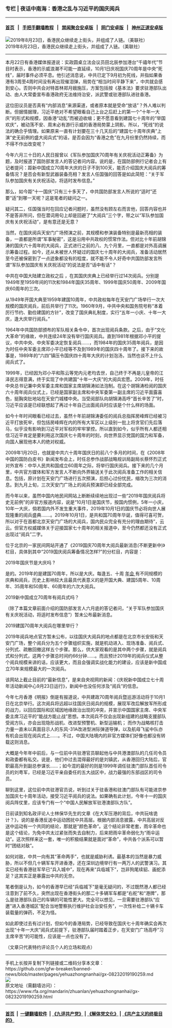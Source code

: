 ### 专栏 | 夜话中南海：香港之乱与习近平的国庆阅兵
------------------------

#### [首页](https://github.com/gfw-breaker/banned-news/blob/master/README.md) &nbsp;&nbsp;|&nbsp;&nbsp; [手把手翻墙教程](https://github.com/gfw-breaker/guides/wiki) &nbsp;&nbsp;|&nbsp;&nbsp; [禁闻聚合安卓版](https://github.com/gfw-breaker/bn-android) &nbsp;&nbsp;|&nbsp;&nbsp; [网门安卓版](https://github.com/oGate2/oGate) &nbsp;&nbsp;|&nbsp;&nbsp; [神州正道安卓版](https://github.com/SzzdOgate/update) 



<div id="headerimg">
 <img alt="2019年8月23日，香港民众继续走上街头，并组成了人链。（美联社）" src="https://www.rfa.org/mandarin/zhuanlan/yehuazhongnanhai/gx-08232019190259.html/hj823.jpg/@@images/737ac9ad-09d5-4099-acf9-647940483bfd.jpeg" title="2019年8月23日，香港民众继续走上街头，并组成了人链。（美联社）"/>
 <div id="headerimgcontents">
  <div id="headerimgcaption">
   <span>
    2019年8月23日，香港民众继续走上街头，并组成了人链。（美联社）
   </span>
   <!-- zoomattribute -->
  </div>
  <!-- headerimgcaption -->
 </div>
 <!-- headerimagecontents -->
</div>

<hr/>
<div id="storytext">
 <div>
  <div class="slot_header">
  </div>
 </div>
 <p>
  本月22日有香港媒体报道说：实政圆桌立法会议员田北辰参加港台“千禧年代”节目时表示，香港的示威浪潮不可能一直延续，10月1日庆祝国庆70周年是中央“死线”，届时事件必须平息。他引述消息说，中共已定下9月初为死线，并指如果香港有3周至4周时间没有再出现催泪弹，局势在“相当时间平静下来”，中共就会感到安心。否则中共会对特首林郑月娥施压，方案包括按《基本法》要求驻港部队出动、由人大常委宣布香港政府无法维持治安，派武警或驻港部队进驻香港。
 </p>
 <p>
  这位田议员是否真有“内部消息”来源渠道，或者原本就是受命“放话”？外人难以判断。但据情据理，习近平绝对不希望眼看自己上台之后赶上的第一个“十年一大庆”的形式和规模，因香港“动乱”而被迫收缩；更不愿意看到建国七十周年的“举国欢庆”，被动荡不安、周末必有游行示威的香港局势蒙上阴影。所以，“死线”的说法的确合乎情理。如果原来一直有计划要在三十几天后的“建国七十周年庆典”上演“史无前例的盛大阅兵式“的话，是否会因为“香港之危”在九月份里仍然持续，而不得不作出改变呢？
 </p>
 <p>
  今年六月三十日的人民日报曾以《军队参加国庆70周年有关庆祝活动正筹备》为题，及时报道了国防部发言人的答记者问内容。说的是，在国防部例行记者会上有记者提问：距新中国成立70周年大庆的日子不到100天，能否介绍国庆大阅兵的筹备情况？是否会有新型武器装备亮相？发言人任国强的回答是如此简短：“关于军队参加国庆有关庆祝活动，将适时发布信息。”
 </p>
 <p>
  那么，如今距“十一国庆”只有三十多天了，中共国防部发言人所说的“适时”还要“适”到哪一天呢？这是笔者的疑问之一。
 </p>
 <p>
  疑问其二，任国强当时在回应记者问题时，虽然没有顾左右而言他，回答内容也并不是答非所问，但在潜词用句上却是回避了“大阅兵”三个字，带之以“军队参加国庆有关庆祝活动”，是有意还是无意？
 </p>
 <p>
  当然，在国庆阅兵天安门广场预演之前，其规模和参演装备特别是最新亮相的装备，一直都是所谓“军事秘密”，这是沿用中共政权的惯常作法。但对比十年前胡锦涛的国庆六十周年的大阅兵，正式进行之前的八、九个月里，一直都是对外高调展示筹备过程。如今，还从未被世人怀疑过的国庆七十周年的大阅兵，准备活动居然至今还被保密到了一点迹象都没有的程度，就不能不令人好奇中共国防部发言所谓“军队参加国庆有关庆祝活动”的说法是否“话中有话”？
 </p>
 <p>
  中共在中国大陆建立政权之后 ，在其国庆庆典上已经举行过14次阅兵。分别是1949年至1959年间的11次和1984年国庆35周年、1999年国庆50周年、2009年国庆60周年的三次。
 </p>
 <p>
  从1949年开国大典至1959年建国10周年，中共政权每年在天安门广场举行一次大规模的国庆阅兵，前后共举行了11次。1960年9月，中共中央和国务院号称“本着厉行节约、勤俭建国的方针”，改变了国庆典礼制度，实行“五年一小庆、十年一大庆，逢大庆举行阅兵。”
 </p>
 <p>
  1964年中共国防部颁布的军队相关条令中，首次出现阅兵条款。之后，由于“文化大革命”的缘故，中共连续24年没有举行国庆阅兵。直到1981年根据邓小平的提议，中共中央、中央军委决定恢复阅兵……，而1984年的国庆35周年阅兵，是因为时任中央军委主席邓小平已经等不及到1989年的国庆四十周年了。接下来的故事是，1989年的“六四”镇压令国庆四十周年大庆的计划泡汤，当然也谈不上什么阅兵式了。
 </p>
 <p>
  1999年，已经因为邓小平和陈云等党内元老均去世，自己终于不再是儿皇帝的江泽民志得意满，终于实现了中共建国“十年一大庆”的大阅兵宏愿。2009年，时任中央总书记兼中央军委主席和国家主席胡锦涛如法泡制。在这个胡锦涛检阅的国庆六十周年阅兵仪式上，已经是国家副主席和中央军委第一副主席的习近平面露喜色，挺胸突肚地站在天安门城楼中央。当受阅部队向胡锦涛高呼“首长辛苦了”时，习近平应该是已经联想起了再过十年自己出面阅兵时应该是个什么样的场面。
 </p>
 <p>
  如今十年时间眼看已经过去，虽然十年前胡锦涛委任的阅兵总指挥房峰辉已经被习近平打放死牢，但包括房峰辉在内的所有大军区以上级别一批上将贪官们先后落马，似乎没有影响到习近平对军权的牢牢掌控。所以直到如今，似乎所有人都还相信习近平肯定是要利用这次国庆七十周年的时刻，向世界显示党国的国力和军备，向国人展现他本人的绝对权威。
 </p>
 <p>
  2009年1月20日，也就是中共六十周年国庆日的前八个多月的时间，在《2008年中国的国防白皮书》新闻发布会上，时任总参作战部战略规训局副局长蔡怀烈正式对外宣布：中华人民共和国成立60周年之际，将举行国庆阅兵。接下来的几个月里，中共官方媒体和军方发言人不断向外界输送关于此次阅兵准备工作的相关信息。包括，原计划在天安门广场进行五次预演，后担心过份忧民，缩改为三次的消息。到九月上旬，三次天安门广场上的阅兵预演即已经全部完成。
 </p>
 <p>
  而今年以来，虽然中国内地民间网站上断断续续地出现过一些“2019年国庆阅兵将史无前例”的非官方报道内容，说是“10月1日是国庆节，按国内惯例，5年一小庆，10年一大庆，倘若国内外不发生重大事件，2019年10月1日的国庆节必将向世人展现隆重的阅兵盛典…….。2019年10月1日，是共和国70周年华诞，值得可喜可贺，所以对于在首都北京天安门广场的大阅兵，国内民众完全有充分的理由期待”，云云。但官方权威媒体关于迎接国家七十周年的相关报道中，至今仍然都还没有正式出现过“阅兵”二字。
 </p>
 <p>
  位于北京的一家民间网站开通了《2019国庆70周年大阅兵最新消息(不断更新中)》栏目，具体到其中“2019国庆阅兵筹备情况怎样?”的分栏目，内容是：
 </p>
 <p>
  2019年国庆节是大庆吗 ?
 </p>
 <p>
  是的。2019年的是建国70周年，所以是大庆。每逢五、十周
  <a href="http://bj.bendibao.com/tour/2013111/92982.shtm" target="_blank">
   年会
  </a>
  有不同规模的庆典和阅兵，历史上影响较大且最具代表意义的是开国大典、建国5周年、10周年、35周年和50周年、60周年的六次大阅兵。
 </p>
 <p>
  2019新中国成立70周年有阅兵式吗？
 </p>
 <p>
  （除了本篇文章前面介绍的国防部发言人六月底的答记者问，“关于军队参加国庆有关庆祝活动，将适时发布信息”）暂未公布最新消息。
 </p>
 <p>
  2019建国70周年大阅兵在哪里举行？
 </p>
 <p>
  2019年阅兵地点官方暂未公布，以往国庆大阅兵的地点都是在北京市长安街和天安门广场，整个阅兵分为五个步骤组织实施，就是机动进入、现场准备、阅兵式、分列式、疏散回撤这样五个步骤。那么，供大家观看的是其中两个步骤，就是阅兵式和分列式，这两个步骤总时间约66分钟……。而且预计2019年的阅兵仪式从整个阅兵规模来讲的话，应该更大，而且会强调实战化能力的建设，应该是新中国成立70年来规模最大的一次阅兵。
 </p>
 <p>
  该网站上截止目前的“最新信息”，是来自央视网的新闻：《庆祝新中国成立七十周年活动新闻中心9月23日运行》，新闻中也没任何涉及“阅兵”的信息。
 </p>
 <p>
  今年七月香港《明报》倒是有报道说，中共建政70周年阅兵暨巡游活动将于10月1日在北京举行。这次阅兵将远超以往国庆日阅兵的规模，展现军改后解放军所形成的战力，以回应国际和区域因地缘政治出现的冲突，并宣示中国国家主席、中央军委主席习近平的“能战方能止战”思想。本次阅兵不仅会出现新组建的战略支援部队受阅方队，亦会出现隐形战机、改进型预警机、新型运输机； 而作为战略核打击力量一直未以真面目示人的东风-31A改进型洲际弹道导弹，以及航母飞鲨中队亦有机会出现在阅兵式上……。不过，中国大陆境内的非官方媒体们好像也都没有转载这则消息。
 </p>
 <p>
  大概是今年年中前后，与一位前中共驻港官员聊起他与中共港澳部队的几任司令员和政委都有私交。说是，他们中过去混得最好的是刘镇武，从香港回归大陆后，官职最高升到副总参谋长……；如今混的最好的则是1999年调任驻澳门部队首任司令员的刘粤军，已经是习近平亲自委任的五大战区中，战力最强的东部战区的司令员。
 </p>
 <p>
  聊到这里，这位前中共驻港官员说，听到过关于驻香港和驻澳门部队有可能进京参加国庆七十周年活动，接受习近平阅兵的说法。如果确有此计划，今年十一的国庆阅兵阵仗里，应该专门有一个“中国人民解放军驻港澳部队方队”。
 </p>
 <p>
  日前读到知名政评论人士林保华先生的文章《在大军压港的背后，中共玩啥诡计？》，说的是香港反送中运动困扰中共高层。根据内部消息披露，中共高层对反送中运动有一个共同的结论，那就是“颜色革命”。这个结论非常老套，雨伞革命也是这个结论，为免中共太过紧张而失去自制力，后来把雨伞革命弱化为“雨伞运动”。这次照样来这一套，唯一的积极结果就是面对“革命”，中共各个派系可以暂时“团结对敌”。
 </p>
 <p>
  如何对敌，中共一向有其“革命两手”，也就是威胁利诱。最基本的当然是暴力威胁，所以不但几十辆军车开进香港，还在深圳边境举行有一两万人的武警演习。其实已经有香港驻军早已“兵入城中”，现在再来“兵临城下”，岂非狗尾续貂、画蛇添足？这其实正是暴露出中共的无奈。
 </p>
 <p>
  笔者倒是认为，如今的香港早已经“兵临城下”是毫无疑问的，不过既然港人都已经注意到了前不久，突然出现在香港街头的那二十多辆军车都是“右舵”和“港牌”，那么是驻港部队自己的车辆的可能性更大。完全可以想见，一旦需要驻港部队“应邀”进入香港城区“配合当地警察执行维护社会治安任务”，一次性补给二十辆卡车装载量的弹药，不足为怪。
 </p>
 <p>
  如此即使过去有过计划，但如今的香港局势，已经导致在国庆七十周年确实会再次出现“十年一大庆”阅兵式前提下，驻港部队届时踏着正步，在天安门广场高呼”习主席辛苦“的可能性，应该是一点也没有了。
 </p>
 <p>
  （文章只代表特约评论员个人的立场和观点）
 </p>
</div>

<hr/>
手机上长按并复制下列链接或二维码分享本文章：<br/>
https://github.com/gfw-breaker/banned-news/blob/master/pages/yehuazhongnanhai/gx-08232019190259.md <br/>
<a href='https://github.com/gfw-breaker/banned-news/blob/master/pages/yehuazhongnanhai/gx-08232019190259.md'><img src='https://github.com/gfw-breaker/banned-news/blob/master/pages/yehuazhongnanhai/gx-08232019190259.md.png'/></a> <br/>
原文地址（需翻墙访问）：https://www.rfa.org/mandarin/zhuanlan/yehuazhongnanhai/gx-08232019190259.html


------------------------
#### [首页](https://github.com/gfw-breaker/banned-news/blob/master/README.md) &nbsp;|&nbsp; [一键翻墙软件](https://github.com/gfw-breaker/nogfw/blob/master/README.md) &nbsp;| [《九评共产党》](https://github.com/gfw-breaker/9ping.md/blob/master/README.md#九评之一评共产党是什么) | [《解体党文化》](https://github.com/gfw-breaker/jtdwh.md/blob/master/README.md) | [《共产主义的终极目的》](https://github.com/gfw-breaker/gczydzjmd.md/blob/master/README.md)

